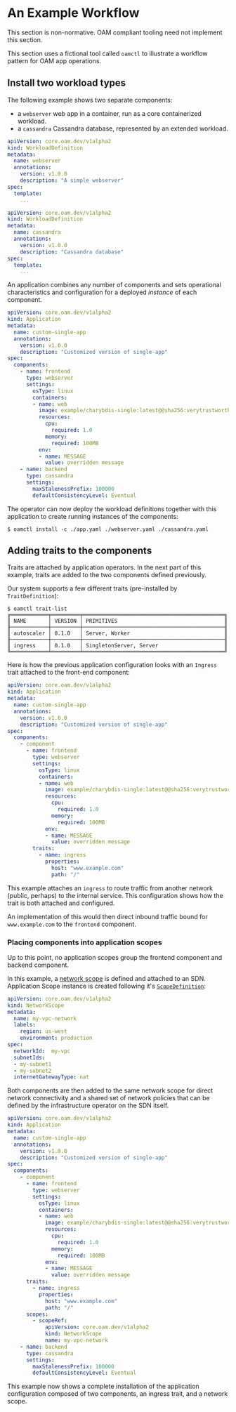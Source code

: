 # An Example Workflow

This section is non-normative. OAM compliant tooling need not implement this section.

This section uses a fictional tool called `oamctl` to illustrate a workflow pattern for OAM app operations.

## Install two workload types

The following example shows two separate components:
 - a `webserver` web app in a container, run as a core containerized workload.
 - a `cassandra` Cassandra database, represented by an extended workload.

```yaml
apiVersion: core.oam.dev/v1alpha2
kind: WorkloadDefinition
metadata:
  name: webserver
  annotations:
    version: v1.0.0
    description: "A simple webserver"
spec:
  template:
    ...
```

```yaml
apiVersion: core.oam.dev/v1alpha2
kind: WorkloadDefinition
metadata:
  name: cassandra
  annotations:
    version: v1.0.0
    description: "Cassandra database"
spec:
  template:
    ...
```

An application combines any number of components and sets operational characteristics and configuration for a deployed _instance_ of each component.

```yaml
apiVersion: core.oam.dev/v1alpha2
kind: Application
metadata:
  name: custom-single-app
  annotations:
    version: v1.0.0
    description: "Customized version of single-app"
spec:
  components:
    - name: frontend
      type: webserver
      settings:
        osType: linux
        containers:
        - name: web
          image: example/charybdis-single:latest@@sha256:verytrustworthyhash
          resources:
            cpu:
              required: 1.0
            memory:
              required: 100MB
          env:
          - name: MESSAGE
            value: overridden message
    - name: backend
      type: cassandra
      settings:
        maxStalenessPrefix: 100000
        defaultConsistencyLevel: Eventual
```

The operator can now deploy the workload definitions together with this application to create running instances of the components:

```output
$ oamctl install -c ./app.yaml ./webserver.yaml ./cassandra.yaml
```

## Adding traits to the components

Traits are attached by application operators. In the next part of this example, traits are added to the two components defined previously.

Our system supports a few different traits (pre-installed by `TraitDefinition`):

```console
$ oamctl trait-list
╔════════════╤═════════╤═════════════════════════════════════════════╗
║ NAME       │ VERSION │ PRIMITIVES                                  ║
╟────────────┼─────────┼─────────────────────────────────────────────╢
║ autoscaler │ 0.1.0   │ Server, Worker                              ║
╟────────────┼─────────┼─────────────────────────────────────────────╢
║ ingress    │ 0.1.0   │ SingletonServer, Server                     ║
╚════════════╧═════════╧═════════════════════════════════════════════╝
```

Here is how the previous application configuration looks with an `Ingress` trait attached to the front-end component:

```yaml
apiVersion: core.oam.dev/v1alpha2
kind: Application
metadata:
  name: custom-single-app
  annotations:
    version: v1.0.0
    description: "Customized version of single-app"
spec:
  components:
    - component
      - name: frontend
        type: webserver
        settings:
          osType: linux
          containers:
          - name: web
            image: example/charybdis-single:latest@@sha256:verytrustworthyhash
            resources:
              cpu:
                required: 1.0
              memory:
                required: 100MB
            env:
            - name: MESSAGE
              value: overridden message
        traits:
          - name: ingress
            properties:
              host: "www.example.com"
              path: "/"
```

This example attaches an `ingress` to route traffic from another network (public, perhaps) to the internal service. This configuration shows how the trait is both attached and configured.

An implementation of this would then direct inbound traffic bound for `www.example.com` to the `frontend` component.

### Placing components into application scopes

Up to this point, no application scopes group the frontend component and backend component.

In this example, a [network scope](5.application_scopes.md#network-scope) is defined and attached to an SDN. Application Scope instance is created following it's [`ScopeDefinition`](5.application_scopes.md):

```yaml
apiVersion: core.oam.dev/v1alpha2
kind: NetworkScope
metadata:
  name: my-vpc-network
  labels:
    region: us-west
    environment: production
spec:
  networkId:  my-vpc
  subnetIds:
  - my-subnet1
  - my-subnet2
  internetGatewayType: nat
```

Both components are then added to the same network scope for direct network connectivity and a shared set of network policies that can be defined by the infrastructure operator on the SDN itself.


```yaml
apiVersion: core.oam.dev/v1alpha2
kind: Application
metadata:
  name: custom-single-app
  annotations:
    version: v1.0.0
    description: "Customized version of single-app"
spec:
  components:
    - component
      - name: frontend
        type: webserver
        settings:
          osType: linux
          containers:
          - name: web
            image: example/charybdis-single:latest@@sha256:verytrustworthyhash
            resources:
              cpu:
                required: 1.0
              memory:
                required: 100MB
            env:
            - name: MESSAGE
              value: overridden message
      traits:
        - name: ingress
          properties:
            host: "www.example.com"
            path: "/"
      scopes:
        - scopeRef:
            apiVersion: core.oam.dev/v1alpha2
            kind: NetworkScope
            name: my-vpc-network
    - name: backend
      type: cassandra
      settings:
        maxStalenessPrefix: 100000
        defaultConsistencyLevel: Eventual
```

This example now shows a complete installation of the application configuration composed of two components, an ingress trait, and a network scope.
